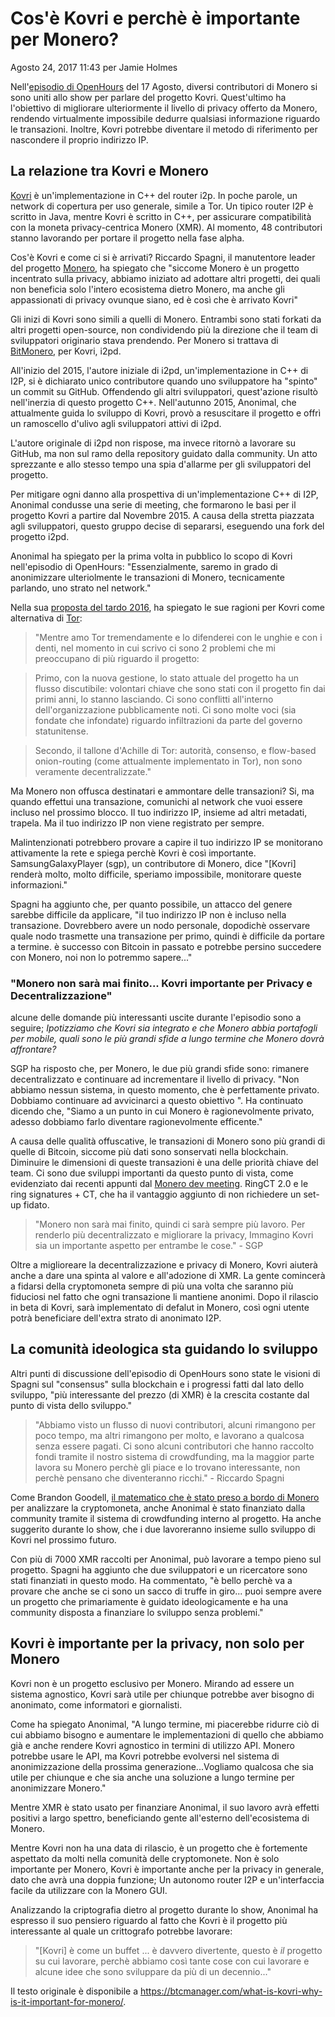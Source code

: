 # Cos'è Kovri e perchè è importante per Monero?

Agosto 24, 2017 11:43 per Jamie Holmes

Nell'[episodio di OpenHours](https://www.youtube.com/watch?v=b0k5lTMFXBA) del 17 Agosto, diversi contributori di Monero si sono uniti allo show per parlare del progetto Kovri. Quest'ultimo ha l'obiettivo di migliorare ulteriormente il livello di privacy offerto da Monero, rendendo virtualmente impossibile dedurre qualsiasi informazione riguardo le transazioni. Inoltre, Kovri potrebbe diventare il metodo di riferimento per nascondere il proprio indirizzo IP.
## La relazione tra Kovri e Monero
[Kovri](https://getkovri.org/it/index.html) è un'implementazione in C++ del router i2p. In poche parole, un network di copertura per uso generale, simile a Tor. Un tipico router I2P è scritto in Java, mentre Kovri è scritto in C++, per assicurare compatibilità con la moneta privacy-centrica Monero (XMR). Al momento, 48 contributori stanno lavorando per portare il progetto nella fase alpha.

Cos'è Kovri e come ci si è arrivati? Riccardo Spagni, il manutentore leader del progetto [Monero](https://getmonero.org/), ha spiegato che "siccome Monero è un progetto incentrato sulla privacy, abbiamo iniziato ad adottare altri progetti, dei quali non beneficia solo l'intero ecosistema dietro Monero, ma anche gli appassionati di privacy ovunque siano, ed è così che è arrivato Kovri"

Gli inizi di Kovri sono simili a quelli di Monero. Entrambi sono stati forkati da altri progetti open-source, non condividendo più la direzione che il team di sviluppatori originario stava prendendo. Per Monero si trattava di [BitMonero](https://btcmanager.com/moneros-third-birthday-a-complex-history-promising-future/), per Kovri, i2pd.

All'inizio del 2015, l'autore iniziale di i2pd, un'implementazione in C++ di I2P, si è dichiarato unico contributore quando uno sviluppatore ha "spinto" un commit su GitHub. Offendendo gli altri sviluppatori, quest'azione risultò nell'inerzia di questo progetto C++. Nell'autunno 2015, Anonimal, che attualmente guida lo sviluppo di Kovri, provò a resuscitare il progetto e offrì un ramoscello d'ulivo agli sviluppatori attivi di i2pd.

L'autore originale di i2pd non rispose, ma invece ritornò a lavorare su GitHub, ma non sul ramo della repository guidato dalla community. Un atto sprezzante e allo stesso tempo una spia d'allarme per gli sviluppatori del progetto.

Per mitigare ogni danno alla prospettiva di un'implementazione C++ di I2P, Anonimal condusse una serie di meeting, che formarono le basi per il progetto Kovri a partire dal Novembre 2015. A causa della stretta piazzata agli sviluppatori, questo gruppo decise di separarsi, eseguendo una fork del progetto i2pd.

Anonimal ha spiegato per la prima volta in pubblico lo scopo di Kovri nell'episodio di OpenHours: "Essenzialmente, saremo in grado di anonimizzare ulteriolmente le transazioni di Monero, tecnicamente parlando, uno strato nel network."

Nella sua [proposta del tardo 2016](https://forum.getmonero.org/9/work-in-progress/86967/anonimal-s-kovri-full-time-development-funding-thread), ha spiegato le sue ragioni per Kovri come alternativa di [Tor](https://www.torproject.org/):

> "Mentre amo Tor tremendamente e lo difenderei con le unghie e con i denti, nel momento in cui scrivo ci sono 2 problemi che mi preoccupano di più riguardo il progetto: 

> Primo, con la nuova gestione, lo stato attuale del progetto ha un flusso discutibile: volontari chiave che sono stati con il progetto fin dai primi anni, lo stanno lasciando. Ci sono conflitti all'interno dell'organizzazione pubblicamente noti. Ci sono molte voci (sia fondate che infondate) riguardo infiltrazioni da parte del governo statunitense.

> Secondo, il tallone d'Achille di Tor: autorità, consenso, e flow-based onion-routing (come attualmente implementato in Tor), non sono veramente decentralizzate."

Ma Monero non offusca destinatari e ammontare delle transazioni? Si, ma quando effettui una transazione, comunichi al network che vuoi essere incluso nel prossimo blocco. Il tuo indirizzo IP, insieme ad altri metadati, trapela. Ma il tuo indirizzo IP non viene registrato per sempre.

Malintenzionati potrebbero provare a capire il tuo indirizzo IP se monitorano attivamente la rete e spiega perchè Kovri è così importante. SamsungGalaxyPlayer (sgp), un contributore di Monero, dice "[Kovri] renderà molto, molto difficile, speriamo impossibile, monitorare queste informazioni."

Spagni ha aggiunto che, per quanto possibile, un attacco del genere sarebbe difficile da applicare, "il tuo indirizzo IP non è incluso nella transazione. Dovrebbero avere un nodo personale, dopodichè osservare quale nodo trasmette una transazione per primo, quindi è difficile da portare a termine. è successo con Bitcoin in passato e potrebbe persino succedere con Monero, noi non lo potremmo sapere..."

### "Monero non sarà mai finito... Kovri importante per Privacy e Decentralizzazione"

alcune delle domande più interessanti uscite durante l'episodio sono a seguire; *Ipotizziamo che Kovri sia integrato e che Monero abbia portafogli per mobile, quali sono le più grandi sfide a lungo termine che Monero dovrà affrontare?*

SGP ha risposto che, per Monero, le due più grandi sfide sono: rimanere decentralizzato e continuare ad incrementare il livello di privacy. 
"Non abbiamo nessun sistema, in questo momento, che è perfettamente privato. Dobbiamo continuare ad avvicinarci a questo obiettivo ". Ha continuato dicendo che, "Siamo a un punto in cui Monero è ragionevolmente privato, adesso dobbiamo farlo diventare ragionevolmente efficente."

A causa delle qualità offuscative, le transazioni di Monero sono più grandi di quelle di Bitcoin, siccome più dati sono sonservati nella blockchain. Diminuire le dimensioni di queste transazioni è una delle priorità chiave del team. Ci sono due sviluppi importanti da questo punto di vista, come evidenziato dai recenti appunti dal [Monero dev meeting](https://monerobase.com/wiki/DevMeeting_2017-08-20). RingCT 2.0 e le ring signatures + CT, che ha il vantaggio aggiunto di non richiedere un set-up fidato.

> "Monero non sarà mai finito, quindi ci sarà sempre più lavoro. Per renderlo più decentralizzato e migliorare la privacy, Immagino Kovri sia un importante aspetto per entrambe le cose." - SGP

Oltre a miglioreare la decentralizzazione e privacy di Monero, Kovri aiuterà anche a dare una spinta al valore e all'adozione di XMR. La gente comincerà a fidarsi della cryptomoneta sempre di più una volta che saranno più fiduciosi nel fatto che ogni transazione li mantiene anonimi. Dopo il rilascio in beta di Kovri, sarà implementato di defalut in Monero, così ogni utente potrà beneficiare dell'extra strato di anonimato I2P.

## La comunità ideologica sta guidando lo sviluppo

Altri punti di discussione dell'episodio di OpenHours sono state le visioni di Spagni sul "consensus" sulla blockchain e i progressi fatti dal lato dello sviluppo, "più interessante del prezzo (di XMR) è la crescita costante dal punto di vista dello sviluppo."

> "Abbiamo visto un flusso di nuovi contributori, alcuni rimangono per poco tempo, ma altri rimangono per molto, e lavorano a qualcosa senza essere pagati. Ci sono alcuni contributori che hanno raccolto fondi tramite il nostro sistema di crowdfunding, ma la maggior parte lavora su Monero perchè gli piace e lo trovano interessante, non perchè pensano che diventeranno ricchi." - Riccardo Spagni

Come Brandon Goodell, [il matematico che è stato preso a bordo di Monero](https://btcmanager.com/no-ico-just-altruism-how-phd-mathematician-future-proof-monero/) per analizzare la cryptomoneta, anche Anonimal è stato finanziato dalla community tramite il sistema di crowdfunding interno al progetto. Ha anche suggerito durante lo show, che i due lavoreranno insieme sullo sviluppo di Kovri nel prossimo futuro.

Con più di 7000 XMR raccolti per Anonimal, può lavorare a tempo pieno sul progetto. Spagni ha aggiunto che due sviluppatori e un ricercatore sono stati finanziati in questo modo. Ha commentato, "è bello perchè va a provare che anche se ci sono un sacco di truffe in giro... puoi sempre avere un progetto che primariamente è guidato ideologicamente e ha una community disposta a finanziare lo sviluppo senza problemi."

## Kovri è importante per la privacy, non solo per Monero

Kovri non è un progetto esclusivo per Monero. Mirando ad essere un sistema agnostico, Kovri sarà utile per chiunque potrebbe aver bisogno di anonimato, come informatori e giornalisti. 

Come ha spiegato Anonimal, "A lungo termine, mi piacerebbe ridurre ciò di cui abbiamo bisogno e aumentare le implementazioni di quello che abbiamo già e anche rendere Kovri agnostico in termini di utilizzo API. Monero potrebbe usare le API, ma Kovri potrebbe evolversi nel sistema di anonimizzazione della prossima generazione...Vogliamo qualcosa che sia utile per chiunque e che sia anche una soluzione a lungo termine per anonimizzare Monero."

Mentre XMR è stato usato per finanziare Anonimal, il suo lavoro avrà effetti positivi a largo spettro, beneficiando gente all'esterno dell'ecosistema di Monero.

Mentre Kovri non ha una data di rilascio, è un progetto che è fortemente aspettato da molti nella comunità delle cryptomonete. Non è solo importante per Monero, Kovri è importante anche per la privacy in generale,  dato che avrà una doppia funzione; Un autonomo router I2P e un'interfaccia facile da utilizzare con la Monero GUI.

Analizzando la criptografia dietro al progetto durante lo show, Anonimal ha espresso il suo pensiero riguardo al fatto che Kovri è il progetto più interessante al quale un crittografo potrebbe lavorare:

> "[Kovri] è come un buffet ... è davvero divertente, questo è *il* progetto su cui lavorare, perchè abbiamo così tante cose con cui lavorare e alcune idee che sono sviluppare da più di un decennio..."


Il testo originale è disponibile a https://btcmanager.com/what-is-kovri-why-is-it-important-for-monero/. 

